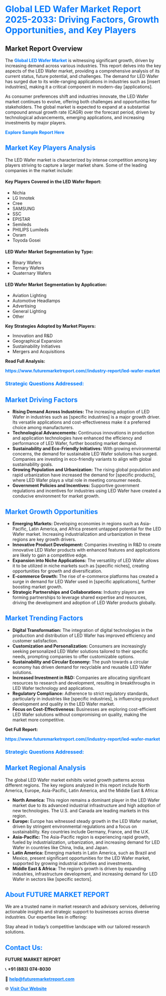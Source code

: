 <h1 style="color: #007BFF;">Global LED Wafer Market Report 2025-2033: Driving Factors, Growth Opportunities, and Key Players</h1>

<section id="overview">
<h2>Market Report Overview</h2>
<p>The <a href="https://www.futuremarketreport.com//industry-report/led-wafer-market" style="color: #007BFF; text-decoration: none;"><strong>Global LED Wafer Market</strong></a> is witnessing significant growth, driven by increasing demand across various industries. This report delves into the key aspects of the LED Wafer market, providing a comprehensive analysis of its current status, future potential, and challenges. The demand for LED Wafer has surged due to its wide-ranging applications in industries such as [insert industries], making it a critical component in modern-day [applications].</p>
<p>As consumer preferences shift and industries innovate, the LED Wafer market continues to evolve, offering both challenges and opportunities for stakeholders. The global market is expected to expand at a substantial compound annual growth rate (CAGR) over the forecast period, driven by technological advancements, emerging applications, and increasing investments by major players.</p>
</section>

<section id="overview">
<p><a href="https://www.futuremarketreport.com//request-sample/reportId=75363" style="color: #007BFF; text-decoration: none;"><strong>Explore Sample Report Here</strong></a></p>
</section>

<section id="key-players">
<h2 style="color: #007BFF;">Market Key Players Analysis</h2>
<p>The LED Wafer market is characterized by intense competition among key players striving to capture a larger market share. Some of the leading companies in the market include:</p>
<h4>Key Players Covered in the LED Wafer Report:</h4>
<ul><li>Nichia</li><li>LG Innotek</li><li>Cree</li><li>SAMSUNG</li><li>SSC</li><li>EPISTAR</li><li>Semileds</li><li>PHILIPS Lumileds</li><li>Osram</li><li>Toyoda Gosei</li></ul>
<h4>LED Wafer Market Segmentation by Type:</h4>
<ul><li>Binary Wafers</li><li>Ternary Wafers</li><li>Quaternary Wafers</li></ul>

<h4>LED Wafer Market Segmentation by Application:</h4>
<ul><li>Aviation Lighting</li><li>Automotive Headlamps</li><li>Advertising</li><li>General Lighting</li><li>Other</li></ul>
<p><strong>Key Strategies Adopted by Market Players:</strong></p>
<ul>
<li>Innovation and R&D</li>
<li>Geographical Expansion</li>
<li>Sustainability Initiatives</li>
<li>Mergers and Acquisitions</li>
</ul>
</section>

<section>
<p><strong>Read Full Analysis: </strong></p><a href="https://www.futuremarketreport.com//industry-report/led-wafer-market" style="color: #007BFF; text-decoration: none;"><strong>https://www.futuremarketreport.com//industry-report/led-wafer-market</strong></a>
<h3 style="color: #007BFF;">Strategic Questions Addressed:</h3>
</section>

<section id="driving-factors">
<h2 style="color: #007BFF;">Market Driving Factors</h2>
<ul>
<li><strong>Rising Demand Across Industries:</strong> The increasing adoption of LED Wafer in industries such as [specific industries] is a major growth driver. Its versatile applications and cost-effectiveness make it a preferred choice among manufacturers.</li>
<li><strong>Technological Advancements:</strong> Continuous innovations in production and application technologies have enhanced the efficiency and performance of LED Wafer, further boosting market demand.</li>
<li><strong>Sustainability and Eco-Friendly Initiatives:</strong> With growing environmental concerns, the demand for sustainable LED Wafer solutions has surged. Companies are investing in eco-friendly variants to align with global sustainability goals.</li>
<li><strong>Growing Population and Urbanization:</strong> The rising global population and rapid urbanization have increased the demand for [specific products], where LED Wafer plays a vital role in meeting consumer needs.</li>
<li><strong>Government Policies and Incentives:</strong> Supportive government regulations and incentives for industries using LED Wafer have created a conducive environment for market growth.</li>
</ul>
</section>

<section id="growth-opportunities">
<h2 style="color: #007BFF;">Market Growth Opportunities</h2>
<ul>
<li><strong>Emerging Markets:</strong> Developing economies in regions such as Asia-Pacific, Latin America, and Africa present untapped potential for the LED Wafer market. Increasing industrialization and urbanization in these regions are key growth drivers.</li>
<li><strong>Innovative Product Development:</strong> Companies investing in R&D to create innovative LED Wafer products with enhanced features and applications are likely to gain a competitive edge.</li>
<li><strong>Expansion into Niche Applications:</strong> The versatility of LED Wafer allows it to be utilized in niche markets such as [specific niches], creating opportunities for growth and diversification.</li>
<li><strong>E-commerce Growth:</strong> The rise of e-commerce platforms has created a surge in demand for LED Wafer used in [specific applications], further boosting market growth.</li>
<li><strong>Strategic Partnerships and Collaborations:</strong> Industry players are forming partnerships to leverage shared expertise and resources, driving the development and adoption of LED Wafer products globally.</li>
</ul>
</section>

<section id="trending-factors">
<h2 style="color: #007BFF;">Market Trending Factors</h2>
<ul>
<li><strong>Digital Transformation:</strong> The integration of digital technologies in the production and distribution of LED Wafer has improved efficiency and customer satisfaction.</li>
<li><strong>Customization and Personalization:</strong> Consumers are increasingly seeking personalized LED Wafer solutions tailored to their specific needs, prompting companies to offer customizable options.</li>
<li><strong>Sustainability and Circular Economy:</strong> The push towards a circular economy has driven demand for recyclable and reusable LED Wafer solutions.</li>
<li><strong>Increased Investment in R&D:</strong> Companies are allocating significant resources to research and development, resulting in breakthroughs in LED Wafer technology and applications.</li>
<li><strong>Regulatory Compliance:</strong> Adherence to strict regulatory standards, particularly in industries like [specific industries], is influencing product development and quality in the LED Wafer market.</li>
<li><strong>Focus on Cost-Effectiveness:</strong> Businesses are exploring cost-efficient LED Wafer solutions without compromising on quality, making the market more competitive.</li>
</ul>
</section>

<section>
<p><strong>Get Full Report: </strong></p><a href="https://www.futuremarketreport.com//industry-report/led-wafer-market" style="color: #007BFF; text-decoration: none;"><strong>https://www.futuremarketreport.com//industry-report/led-wafer-market</strong></a>
<h3 style="color: #007BFF;">Strategic Questions Addressed:</h3>
</section>


<section id="regional-analysis">
<h2 style="color: #007BFF;">Market Regional Analysis</h2>
<p>The global LED Wafer market exhibits varied growth patterns across different regions. The key regions analyzed in this report include North America, Europe, Asia-Pacific, Latin America, and the Middle East & Africa:</p>
<ul>
<li><strong>North America:</strong> This region remains a dominant player in the LED Wafer market due to its advanced industrial infrastructure and high adoption of new technologies. The U.S. and Canada are leading markets in this region.</li>
<li><strong>Europe:</strong> Europe has witnessed steady growth in the LED Wafer market, driven by stringent environmental regulations and a focus on sustainability. Key countries include Germany, France, and the U.K.</li>
<li><strong>Asia-Pacific:</strong> The Asia-Pacific region is experiencing rapid growth, fueled by industrialization, urbanization, and increasing demand for LED Wafer in countries like China, India, and Japan.</li>
<li><strong>Latin America:</strong> Emerging markets in Latin America, such as Brazil and Mexico, present significant opportunities for the LED Wafer market, supported by growing industrial activities and investments.</li>
<li><strong>Middle East & Africa:</strong> The region’s growth is driven by expanding industries, infrastructure development, and increasing demand for LED Wafer in sectors like [specific sectors].</li>
</ul>
</section>

<footer>
<h2 style="color: #007BFF;">About FUTURE MARKET REPORT</h2>
<p>We are a trusted name in market research and advisory services, delivering actionable insights and strategic support to businesses across diverse industries. Our expertise lies in offering:</p>

<p>Stay ahead in today’s competitive landscape with our tailored research solutions.</p>

<h2 style="color: #007BFF;">Contact Us:</h2>
<p><strong>FUTURE MARKET REPORT</strong></p>
<p>📞 <strong>+91 (883) 074-8030</strong></p>
<p>📧 <strong><a href="mailto:help@futuremarketreport.com" style="color: #007BFF;">help@futuremarketreport.com</a></strong></p>
<p>🌐 <strong><a href="https://www.futuremarketreport.com/" style="color: #007BFF;">Visit Our Website</a></strong></p>
</footer>